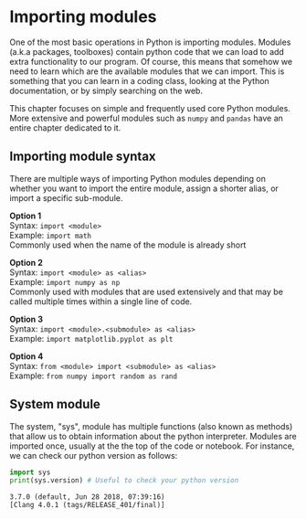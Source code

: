# Importing modules

One of the most basic operations in Python is importing modules. Modules (a.k.a packages, toolboxes) contain python code that we can load to add extra functionality to our program. Of course, this means that somehow we need to learn which are the available modules that we can import. This is something that you can learn in a coding class, looking at the Python documentation, or by simply searching on the web.

This chapter focuses on simple and frequently used core Python modules. More extensive and powerful modules such as `numpy` and `pandas` have an entire chapter dedicated to it.

## Importing module syntax
There are multiple ways of importing Python modules depending on whether you want to import the entire module, assign a shorter alias, or import a specific sub-module.

**Option 1**<br/>
Syntax:  `import <module>`<br/>
Example: `import math` <br/>
Commonly used when the name of the module is already short

**Option 2**<br/>
Syntax:  `import <module> as <alias>` <br/>
Example: `import numpy as np`<br/>
Commonly used with modules that are used extensively and that may be called multiple times within a single line of code.

**Option 3**<br/>
Syntax:  `import <module>.<submodule> as <alias>`<br/>
Example: `import matplotlib.pyplot as plt`

**Option 4**<br/>
Syntax:  `from <module> import <submodule> as <alias>`<br/>
Example: `from numpy import random as rand` 

## System module
The system, "sys", module has multiple functions (also known as methods) that allow us to obtain information about the python interpreter. Modules are imported once, usually at the the top of the code or notebook. For instance, we can check our python version as follows:


```python
import sys
print(sys.version) # Useful to check your python version
```

    3.7.0 (default, Jun 28 2018, 07:39:16) 
    [Clang 4.0.1 (tags/RELEASE_401/final)]

